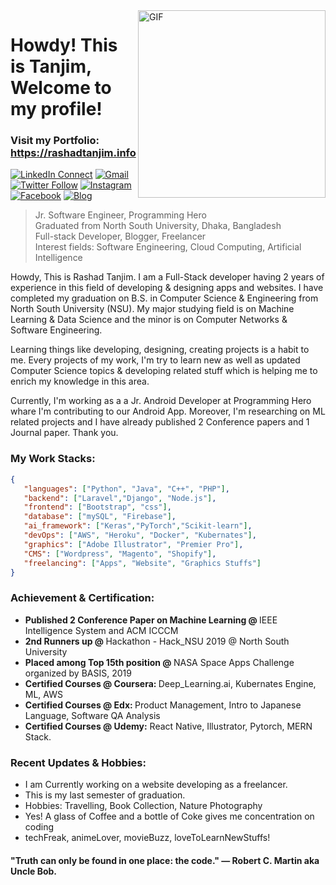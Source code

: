 <img align="right" alt="GIF" src="https://github.com/RashadTanjim/RashadTanjim/blob/master/lottie.json?raw=true" width="300" height="300" />

# Howdy! This is Tanjim, Welcome to my profile!
### Visit my Portfolio: https://rashadtanjim.info

[![LinkedIn Connect](https://img.shields.io/badge/%20-Connect-black?color=222244&labelColor=000000&logo=linkedin&logoColor=f5f7fe)](https://www.linkedin.com/in/rashad-tanjim/)
[![Gmail](https://img.shields.io/badge/%20-Send%20Mail-black?color=222244&labelColor=000000&logo=gmail&logoColor=f5f7fe)](mailto:arnob.tanjim@gmail.com?subject=From%20GitHub&cc=rashad.tanjim@northsouth.edu&body=Howdy!,%20Contacting%20from%20GitHub)
[![Twitter Follow](https://img.shields.io/badge/dynamic/json.svg?color=222244&labelColor=000000&logo=twitter&logoColor=f5f7fe&label=&query=%24[0].followers_count&url=https%3A%2F%2Fcdn.syndication.twimg.com%2Fwidgets%2Ffollowbutton%2Finfo.json%3Fscreen_names%3Drashadtanjim&suffix=%20Followers)](https://twitter.com/rashadtanjim)
[![Instagram](https://img.shields.io/badge/%20-Instagram-black?color=222244&labelColor=000000&logo=instagram&logoColor=ffffff)](https://www.instagram.com/arnobtanjim/)
[![Facebook](https://img.shields.io/badge/%20-Facebook-black?color=222244&labelColor=000000&logo=facebook&logoColor=ffffff)](https://www.facebook.com/arnobtanjim)
[![Blog](https://img.shields.io/badge/%20-Blog-black?color=222244&labelColor=000000&logo=blogger&logoColor=ffffff)](https://www.towardsharing.com)

> Jr. Software Engineer, Programming Hero <br />
> Graduated from North South University, Dhaka, Bangladesh <br />
> Full-stack Developer, Blogger, Freelancer <br />
> Interest fields: Software Engineering, Cloud Computing, Artificial Intelligence

Howdy, This is Rashad Tanjim. I am a Full-Stack developer having 2 years of experience in this field of developing & designing apps and websites. I have completed my graduation on B.S. in Computer Science & Engineering from North South University (NSU). My major studying field is on Machine Learning & Data Science and the minor is on Computer Networks & Software Engineering. 

Learning things like developing, designing, creating projects is a habit to me. Every projects of my work, I'm try to learn new as well as updated Computer Science topics & developing related stuff which is helping me to enrich my knowledge in this area. 

Currently, I'm working as a a Jr. Android Developer at Programming Hero whare I'm contributing to our Android App. Moreover, I'm researching on ML related projects and I have already published 2 Conference papers and 1 Journal paper. Thank you.


### My Work Stacks:

```json
{
   "languages": ["Python", "Java", "C++", "PHP"],
   "backend": ["Laravel","Django", "Node.js"],
   "frontend": ["Bootstrap", "css"],
   "database": ["mySQL", "Firebase"],
   "ai_framework": ["Keras","PyTorch","Scikit-learn"],
   "devOps": ["AWS", "Heroku", "Docker", "Kubernates"],
   "graphics": ["Adobe Illustrator", "Premier Pro"],
   "CMS": ["Wordpress", "Magento", "Shopify"],
   "freelancing": ["Apps", "Website", "Graphics Stuffs"] 
}
```
### Achievement & Certification:

<ul>  <li>
     <b>Published 2 Conference Paper on Machine Learning @ </b> IEEE Intelligence System and ACM ICCCM
   </li>
  <li>
     <b>2nd Runners up @ </b> Hackathon - Hack_NSU 2019 @ North South University
   </li>
  <li>
     <b>Placed among Top 15th position @ </b> NASA Space Apps Challenge organized by BASIS, 2019
   </li> 
   <li>
     <b>Certified Courses @ Coursera: </b> Deep_Learning.ai, Kubernates Engine, ML, AWS
   </li>
   <li>
     <b>Certified Courses @ Edx: </b> Product Management, Intro to Japanese Language, Software QA Analysis   
   </li>
   <li>
     <b>Certified Courses @ Udemy:</b> React Native, Illustrator, Pytorch, MERN Stack.
   </li>
</ul>

### Recent Updates & Hobbies:

- I am Currently working on a website developing as a freelancer.
- This is my last semester of graduation.
- Hobbies: Travelling, Book Collection, Nature Photography 
- Yes! A glass of Coffee and a bottle of Coke gives me concentration on coding
- techFreak, animeLover, movieBuzz, loveToLearnNewStuffs!


#### "Truth can only be found in one place: the code." ― Robert C. Martin aka Uncle Bob.
